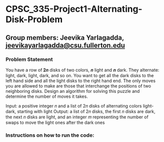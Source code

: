 # CPSC_335-Project1-Alternating-Disk-Problem

## Group members: Jeevika Yarlagadda, jeevikayarlagadda@csu.fullerton.edu

### Problem Statement

You have a row of 𝟐𝒏 disks of two colors, 𝒏 light and 𝒏 dark. They alternate: light, dark, light, 
dark, and so on. You want to get all the dark disks to the left hand side and all the light disks to 
the right hand end. The only moves you are allowed to make are those that interchange the 
positions of two neighboring disks. Design an algorithm for solving this puzzle and determine the 
number of moves it takes.

Input: a positive integer 𝑛 and a list of 2𝑛 disks of alternating colors light-dark, starting with light
Output: a list of 2𝑛 disks, the first 𝑛 disks are dark, the next 𝑛 disks are light, and an integer 𝑚
representing the number of swaps to move the light ones after the dark ones


### Instructions on how to run the code:
